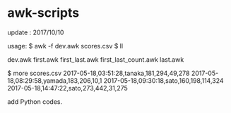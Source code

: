 # awk-scripts
update : 2017/10/10 

usage:
$ awk -f dev.awk scores.csv
$ ll


dev.awk
first.awk
first_last.awk
first_last_count.awk
last.awk

$ more scores.csv
2017-05-18,03:51:28,tanaka,181,294,49,278
2017-05-18,08:29:58,yamada,183,206,10,1
2017-05-18,09:30:18,sato,160,198,114,324
2017-05-18,14:47:22,sato,273,442,31,275

add Python codes.
